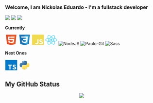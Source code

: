 ### Welcome, I am Nickolas Eduardo - I'm a fullstack developer

<div>
  <a href="https://www.linkedin.com/in/nickolas-eduardo-175345231" target="_blank"><img src="https://img.shields.io/badge/-LinkedIn-%230077B5?style=for-the-badge&logo=linkedin&logoColor=white" target="_blank"></a>
  <a href="https://www.instagram.com/Nickolasedu_/" target="_blank"><img src="https://img.shields.io/badge/-Instagram-%23E4405F?style=for-the-badge&logo=instagram&logoColor=white"   target="_blank"></a>
  <a href = "mailto:nickolasvieira.el@gmail.com"><img src="https://img.shields.io/badge/-Gmail-%23333?style=for-the-badge&logo=gmail&logoColor=white" target="_blank"></a>

<p><strong>Currently</strong></p> 
<div style="display: inline_block">
  <img title="HTML5" alt="HTML" height="35" width="40" src="https://raw.githubusercontent.com/devicons/devicon/master/icons/html5/html5-original.svg">
  <img title="CSS3" alt="CSS" height="35" width="40" src="https://raw.githubusercontent.com/devicons/devicon/master/icons/css3/css3-original.svg">
  <img title="Javascrpit" alt="Js" height="35" width="40" src="https://raw.githubusercontent.com/devicons/devicon/master/icons/javascript/javascript-plain.svg">
  <img title="React" alt="React" height="35" width="40" src="https://raw.githubusercontent.com/devicons/devicon/master/icons/react/react-original.svg">
  <img title="Nodejs" alt="NodeJS" height="30" width="40" src="https://cdn.jsdelivr.net/gh/devicons/devicon/icons/nodejs/nodejs-plain.svg" />
  <img title="Git" alt="Paulo-Git" height="30" width="40" src="https://icongr.am/devicon/git-original.svg?size=128&color=currentColor">
  <img title="SASS"  alt="Sass" height="30" width="40" src="https://cdn.jsdelivr.net/gh/devicons/devicon/icons/sass/sass-original.svg" />
</div>


<div styled="display: inline_block">
  <p><strong>Next Ones</strong></p>
  <img title="Typescript" alt="Ts" height="35" width="40" src="https://raw.githubusercontent.com/devicons/devicon/master/icons/typescript/typescript-plain.svg">
  <img title="Python" alt="Python" height="35" width="40" src="https://raw.githubusercontent.com/devicons/devicon/master/icons/python/python-original.svg">
</div>

## My GitHub Status

<div align="center">
  <img height="180px" src="https://github-readme-streak-stats.herokuapp.com?user=NickolasEdu&theme=great-gatsby)">
</div>
